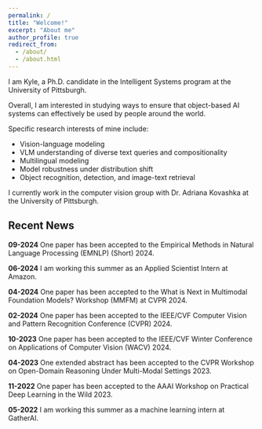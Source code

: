 ```yaml
---
permalink: /
title: "Welcome!"
excerpt: "About me"
author_profile: true
redirect_from: 
  - /about/
  - /about.html
---
```


I am Kyle, a Ph.D. candidate in the Intelligent Systems program at the University of Pittsburgh. 

Overall, I am interested in studying ways to ensure that object-based AI systems can effectively be used by people around the world. 

Specific research interests of mine include:
- Vision-language modeling 
- VLM understanding of diverse text queries and compositionality 
- Multilingual modeling
- Model robustness under distribution shift
- Object recognition, detection, and image-text retrieval

I currently work in the computer vision group with Dr. Adriana Kovashka at the University of Pittsburgh. 

## Recent News 

**09-2024** One paper has been accepted to the Empirical Methods in Natural Language Processing (EMNLP) (Short) 2024.

**06-2024** I am working this summer as an Applied Scientist Intern at Amazon.

**04-2024** One paper has been accepted to the What is Next in Multimodal Foundation Models? Workshop (MMFM) at CVPR 2024. 

**02-2024** One paper has been accepted to the IEEE/CVF Computer Vision and Pattern Recognition Conference (CVPR) 2024. 

**10-2023** One paper has been accepted to the IEEE/CVF Winter Conference on Applications of Computer Vision (WACV) 2024. 

**04-2023** One extended abstract has been accepted to the CVPR Workshop on Open-Domain Reasoning Under Multi-Modal Settings 2023. 

**11-2022** One paper has been accepted to the AAAI Workshop on Practical Deep Learning in the Wild 2023.  

**05-2022** I am working this summer as a machine learning intern at GatherAI.
